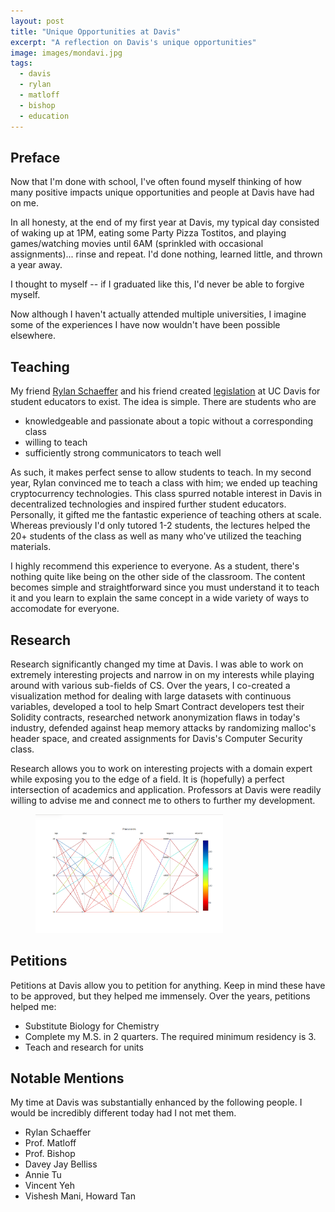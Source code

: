 ```yaml
---
layout: post
title: "Unique Opportunities at Davis"
excerpt: "A reflection on Davis's unique opportunities"
image: images/mondavi.jpg
tags: 
  - davis
  - rylan
  - matloff
  - bishop
  - education
---
```


## Preface
Now that I'm done with school, I've often found myself thinking of how many positive impacts unique opportunities and people at Davis have had on me.

In all honesty, at the end of my first year at Davis, my typical day consisted of waking up at 1PM, 
eating some Party Pizza Tostitos, and playing games/watching movies until 6AM (sprinkled with occasional
assignments)... rinse and repeat. I'd done nothing, learned little, and thrown a year away. 

I thought to myself -- if I graduated like this, I'd never be able to forgive myself. 

Now although I haven't actually attended multiple universities, I imagine some of the experiences I have now
wouldn't have been possible elsewhere.

## Teaching
My friend [Rylan Schaeffer](http://rylanschaeffer.github.io/) and his friend created [legislation](http://academicsenate.ucdavis.edu/committees/committee-list/coci/policies-and-procedures.cfm#studentfac) at UC Davis for student educators to exist. 
The idea is simple. There are students who are
  * knowledgeable and passionate about a topic without a corresponding class
  * willing to teach
  * sufficiently strong communicators to teach well

As such, it makes perfect sense to allow students to teach. In my second year, Rylan convinced me to 
teach a class with him; we ended up teaching cryptocurrency technologies. This class spurred notable interest
in Davis in decentralized technologies and inspired further student educators. Personally, it gifted me the 
fantastic experience of teaching others at scale. Whereas previously I'd only tutored 1-2 students, the lectures
helped the 20+ students of the class as well as many who've utilized the teaching materials.

I highly recommend this experience to everyone. As a student, there's nothing quite like being on the other side of the
classroom. The content becomes simple and straightforward since you must understand it to teach it and you learn to explain
the same concept in a wide variety of ways to accomodate for everyone.

## Research
Research significantly changed my time at Davis. I was able to work on extremely interesting projects and narrow
in on my interests while playing around with various sub-fields of CS. Over the years, I co-created a visualization
method for dealing with large datasets with continuous variables, developed a tool to help Smart Contract developers
test their Solidity contracts, researched network anonymization flaws in today's industry, defended against 
heap memory attacks by randomizing malloc's header space, and created assignments for Davis's Computer Security
class.

Research allows you to work on interesting projects with a domain expert while exposing you to the edge of a field.
It is (hopefully) a perfect intersection of academics and application. Professors at Davis were readily
willing to advise me and connect me to others to further my development. 

<figure style="width: 300px" class="align-right">
  <img src="/images/cdparcoord.png" alt="cdparcoord screenshot">
</figure> 

## Petitions
Petitions at Davis allow you to petition for anything. Keep in mind these have to be approved, but
they helped me immensely. Over the years, petitions helped me:
  * Substitute Biology for Chemistry
  * Complete my M.S. in 2 quarters. The required minimum residency is 3. 
  * Teach and research for units

## Notable Mentions
My time at Davis was substantially enhanced by the following people. I would be incredibly different today had I not met them.
  * Rylan Schaeffer
  * Prof. Matloff
  * Prof. Bishop
  * Davey Jay Belliss
  * Annie Tu
  * Vincent Yeh
  * Vishesh Mani, Howard Tan
